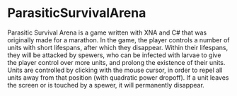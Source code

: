# ParasiticSurvivalArena

Parasitic Survival Arena is a game written with XNA and C# that was originally made for a marathon.
In the game, the player controls a number of units with short lifespans, after which they disappear. Within their lifespans, they will be attacked by spewers, who can be infected with larvae to give the player control over more units, and prolong the existence of their units.
Units are controlled by clicking with the mouse cursor, in order to repel all units away from that position (with quadratic power dropoff). If a unit leaves the screen or is touched by a spewer, it will permanently disappear.
